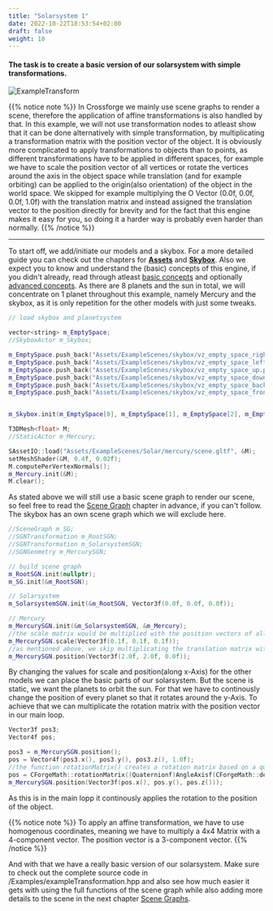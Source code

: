 ```yaml
---
title: "Solarsystem 1"
date: 2022-10-22T18:53:54+02:00
draft: false
weight: 10
---
```


#### The task is to create a basic version of our solarsystem with simple transformations.
![ExampleTransform](/transform.gif)

{{% notice note %}}
In Crossforge we mainly use scene graphs to render a scene, therefore the application of affine transformations is also handled by that. In this example, we will not use transformation nodes to atleast show that it can be done alternatively with simple transformation, by multiplicating a transformation matrix with the position vector of the object. It is obviously more complicated to apply transformations to objects than to points, as different transformations have to be applied in different spaces, for example we have to scale the position vector of all vertices or rotate the vertices around the axis in the object space while translation (and for example orbiting) can be applied to the origin(also orientation) of the object in the world space. We skipped for example multiplying the O Vector (0.0f, 0.0f, 0.0f, 1.0f) with the translation matrix and instead assigned the translation vector to the position directly for brevity and for the fact that this engine makes it easy for you, so doing it a harder way is probably even harder than normally.
{{% /notice %}}

---

To start off, we add/initiate our models and a skybox. For a more detailed guide you can check out the chapters for [**Assets**](/basic_concepts/using_assets.md) and [**Skybox**](/graphics_lectures/fun_with_textures/skybox.md). Also we expect you to know and understand the (basic) concepts of this engine, if you didn't already, read through atleast [basic concepts](/basic_concepts) and optionally [advanced concepts](/advanced_concepts).
As there are 8 planets and the sun in total, we will concentrate on 1 planet throughout this example, namely Mercury and the skybox, as it is only repetition for the other models with just some tweaks.
```cpp
// load skybox and planetsystem

vector<string> m_EmptySpace;
//SkyboxActor m_Skybox;

m_EmptySpace.push_back("Assets/ExampleScenes/skybox/vz_empty_space_right.png");
m_EmptySpace.push_back("Assets/ExampleScenes/skybox/vz_empty_space_left.png");
m_EmptySpace.push_back("Assets/ExampleScenes/skybox/vz_empty_space_up.png");
m_EmptySpace.push_back("Assets/ExampleScenes/skybox/vz_empty_space_down.png");
m_EmptySpace.push_back("Assets/ExampleScenes/skybox/vz_empty_space_back.png");
m_EmptySpace.push_back("Assets/ExampleScenes/skybox/vz_empty_space_front.png");


m_Skybox.init(m_EmptySpace[0], m_EmptySpace[1], m_EmptySpace[2], m_EmptySpace[3], m_EmptySpace[4], m_EmptySpace[5]);

T3DMesh<float> M;
//StaticActor m_Mercury;

SAssetIO::load("Assets/ExampleScenes/Solar/mercury/scene.gltf", &M);
setMeshShader(&M, 0.4f, 0.02f);
M.computePerVertexNormals();
m_Mercury.init(&M);
M.clear();
```

As stated above we will still use a basic scene graph to render our scene, so feel free to read the [Scene Graph](/graphics_lecture/scenegraph/) chapter in advance, if you can't follow. The skybox has an own scene graph which we will exclude here.

```cpp
//SceneGraph m_SG;
//SGNTransformation m_RootSGN;
//SGNTransformation m_SolarsystemSGN;
//SGNGeometry m_MercurySGN;

// build scene graph
m_RootSGN.init(nullptr);
m_SG.init(&m_RootSGN);

// Solarsystem
m_SolarsystemSGN.init(&m_RootSGN, Vector3f(0.0f, 0.0f, 0.0f));

// Mercury
m_MercurySGN.init(&m_SolarsystemSGN, &m_Mercury);
//the scale matrix would be multiplied with the position vectors of all vertices in the objectspace, the geometry node will do this for us
m_MercurySGN.scale(Vector3f(0.1f, 0.1f, 0.1f));             
//as mentioned above, we skip multiplicating the translation matrix with the origin                
m_MercurySGN.position(Vector3f(2.0f, 2.0f, 0.0f));
```

By changing the values for scale and position(along x-Axis) for the other models we can place the basic parts of our solarsystem. But the scene is static, we want the planets to orbit the sun. For that we have to continously change the position of every planet so that it rotates around the y-Axis. To achieve that we can multiplicate the rotation matrix with the position vector in our main loop.
```cpp
Vector3f pos3;
Vector4f pos;

pos3 = m_MercurySGN.position();
pos = Vector4f(pos3.x(), pos3.y(), pos3.z(), 1.0f);
//the function rotationMatrix() creates a rotation matrix based on a quaternion, AngleAxisf() returns a quaternion (call) for a rotation around the passed Axis/Vector 
pos = CForgeMath::rotationMatrix((Quaternionf)AngleAxisf(CForgeMath::degToRad(45.0f / 120.0f), Vector3f::UnitY())) * pos;
m_MercurySGN.position(Vector3f(pos.x(), pos.y(), pos.z()));
```
As this is in the main lopp it continously applies the rotation to the position of the object.

{{% notice note %}}
To apply an affine transformation, we have to use homogenous coordinates, meaning we have to multiply a 4x4 Matrix with a 4-component vector. The position vector is a 3-component vector.
{{% /notice %}}

And with that we have a really basic version of our solarsystem. Make sure to check out the complete source code in /Examples/exampleTransformation.hpp and also see how much easier it gets with using the full functions of the scene graph while also adding more details to the scene in the next chapter [Scene Graphs](/graphics_lecture/scenegraph/).